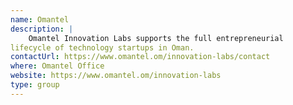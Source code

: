 ```yaml
---
name: Omantel
description: |
    Omantel Innovation Labs supports the full entrepreneurial
lifecycle of technology startups in Oman.
contactUrl: https://www.omantel.om/innovation-labs/contact
where: Omantel Office
website: https://www.omantel.om/innovation-labs
type: group
---
```

